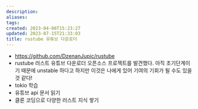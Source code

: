 ```yaml
---
description:
aliases: 
tags: 
created: 2023-04-06T15:23:27
updated: 2023-07-15T21:33:03
title: rustube 유튜브 다운로더
---
```

- https://github.com/DzenanJupic/rustube
- rustube 러스트 유튜브 다운로더 오픈소스 프로젝트를 발견했다. 아직 초기단계이기 때문에 unstable 하다고 하지만 이것은 나에게 있어 기여의 기회가 될 수도 있을 것 같다! 
- tokio 학습
- 유튜브 api 문서 읽기
- 클론 코딩으로 다양한 러스트 지식 쌓기
